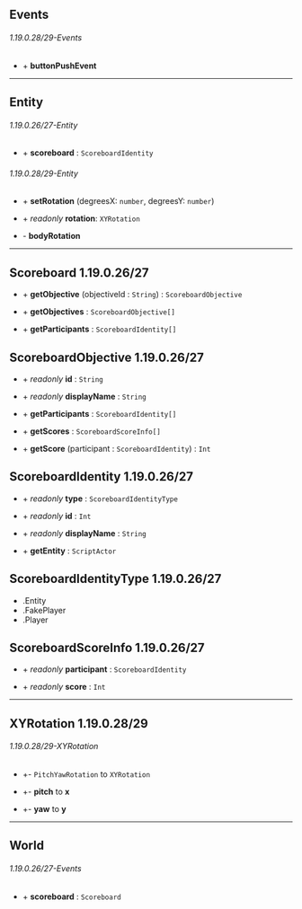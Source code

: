## Events
###### 1.19.0.28/29-Events
- \+ **buttonPushEvent**

---

## Entity
###### 1.19.0.26/27-Entity
- \+ **scoreboard** : `ScoreboardIdentity`

###### 1.19.0.28/29-Entity
- \+ **setRotation** (degreesX: `number`, degreesY: `number`)

- \+ *readonly* **rotation**: `XYRotation`

- \- **bodyRotation**

---

## Scoreboard 1.19.0.26/27
- \+ **getObjective** (objectiveId : `String`) : `ScoreboardObjective`

- \+ **getObjectives** : `ScoreboardObjective[]`

- \+ **getParticipants** : `ScoreboardIdentity[]`


## ScoreboardObjective 1.19.0.26/27
- \+ *readonly* **id** : `String` 

- \+ *readonly* **displayName** : `String`

- \+ **getParticipants** : `ScoreboardIdentity[]`

- \+ **getScores** : `ScoreboardScoreInfo[]`

- \+ **getScore** (participant : `ScoreboardIdentity`) : `Int`


## ScoreboardIdentity 1.19.0.26/27
- \+ *readonly* **type** : `ScoreboardIdentityType`

- \+ *readonly* **id** : `Int` 

- \+ *readonly* **displayName** : `String`

- \+ **getEntity** : `ScriptActor` 


## ScoreboardIdentityType 1.19.0.26/27
- .Entity 
- .FakePlayer 
- .Player 

## ScoreboardScoreInfo 1.19.0.26/27
- \+ *readonly* **participant** : `ScoreboardIdentity`

- \+ *readonly* **score** : `Int`

---

## XYRotation 1.19.0.28/29
###### 1.19.0.28/29-XYRotation
- +- `PitchYawRotation` to `XYRotation`

- +- **pitch** to **x**

- +- **yaw** to **y**

---

## World
###### 1.19.0.26/27-Events
- \+ **scoreboard** : `Scoreboard`


